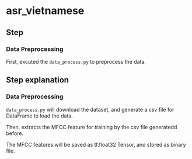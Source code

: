 # asr_vietnamese

## Step
### Data Preprocessing
First, excuted the `data_process.py` to preprocess the data.

## Step explanation
### Data Preprocessing
`data_process.py` will download the dataset, and generate a csv file for DataFrame to load the data.

Then, extracts the MFCC feature for training by the csv file generatedd before.

The MFCC features will be saved as tf.float32 Tensor, and stored as binary file.
